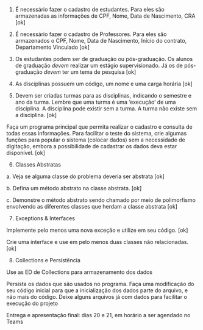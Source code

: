 1) É necessário fazer o cadastro de estudantes. Para eles são armazenadas as informações de CPF, Nome, Data de Nascimento, CRA [ok]

2) É necessário fazer o cadastro de Professores. Para eles são armazenados o CPF, Nome, Data de Nascimento, Início do contrato, Departamento Vinculado [ok]

3) Os estudantes podem ser de graduação ou pós-graduação. Os alunos de graduação *devem* realizar um estágio supervisionado. Já os de pós-graduação *devem* ter um tema de pesquisa [ok]
 
4) As disciplinas possuem um código, um nome e uma carga horária [ok]

5) Devem ser criadas turmas para as disciplinas, indicando o semestre e ano da turma. Lembre que uma turma é uma ‘execução’ de uma disciplina. A disciplina pode existir sem a turma. A turma não existe sem a disciplina. [ok]

Faça um programa principal que permita realizar o cadastro e consulta de todas essas informações. Para facilitar o teste do sistema, crie algumas funções para popular o sistema (colocar dados) sem a necessidade de digitação, embora a possibilidade de cadastrar os dados deva estar disponível. [ok]

6) Classes Abstratas

a. Veja se alguma classe do problema deveria ser abstrata [ok]

b. Defina um método abstrato na classe abstrata.  [ok]

c. Demonstre o método abstrato sendo chamado por meio de polimorfismo envolvendo as diferentes classes que herdam a classe abstrata [ok]

7) Exceptions & Interfaces

Implemente pelo menos uma nova exceção e utilize em seu código. [ok]

Crie uma interface e use em pelo menos duas classes não relacionadas. [ok]


8) Collections e Persistência

Use as ED de Collections para armazenamento dos dados

Persista os dados que são usados no programa. Faça uma modificação do seu código inicial para que a inicialização dos dados parte do arquivo, e não mais do código. Deixe alguns arquivos já com dados para facilitar o execução do projeto

Entrega e apresentação final: dias 20 e 21, em horário a ser agendado no Teams